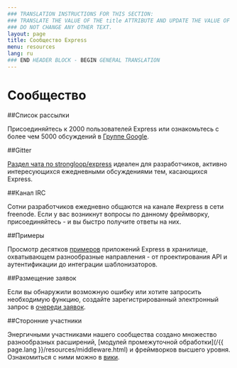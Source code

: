 ```yaml
---
### TRANSLATION INSTRUCTIONS FOR THIS SECTION:
### TRANSLATE THE VALUE OF THE title ATTRIBUTE AND UPDATE THE VALUE OF THE lang ATTRIBUTE.
### DO NOT CHANGE ANY OTHER TEXT.
layout: page
title: Сообщество Express
menu: resources
lang: ru
### END HEADER BLOCK - BEGIN GENERAL TRANSLATION
---
```


# Сообщество

##Список рассылки

Присоединяйтесь к 2000 пользователей Express или ознакомьтесь с более чем 5000
обсуждений в [Группе Google](https://groups.google.com/group/express-js).

##Gitter

[Раздел чата по strongloop/express](https://gitter.im/strongloop/express) идеален для разработчиков, активно интересующихся ежедневными обсуждениями тем, касающихся Express.

##Канал IRC

Сотни разработчиков ежедневно общаются на канале #express в сети freenode.
Если у вас возникнут вопросы по данному фреймворку, присоединяйтесь - и вы быстро получите ответы на них.

##Примеры

Просмотр десятков [примеров](https://github.com/strongloop/express/tree/master/examples) приложений Express в хранилище, охватывающем разнообразные направления - от проектирования API и аутентификации до интеграции шаблонизаторов.

##Размещение заявок

Если вы обнаружили возможную ошибку или хотите запросить необходимую функцию, создайте зарегистрированный электронный запрос в [очереди заявок](https://github.com/strongloop/express/issues).

##Сторонние участники

Энергичными участниками нашего сообщества создано множество разнообразных расширений, [модулей промежуточной обработки](/{{ page.lang }}/resources/middleware.html) и фреймворков высшего уровня. Ознакомиться с ними можно в [вики](https://github.com/strongloop/express/wiki).

